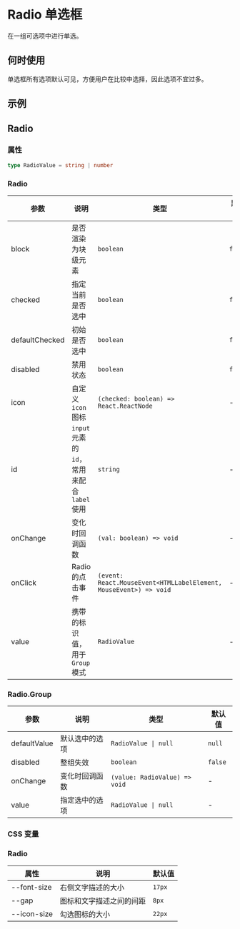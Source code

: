 # Radio 单选框

在一组可选项中进行单选。

## 何时使用

单选框所有选项默认可见，方便用户在比较中选择，因此选项不宜过多。

## 示例

<code src="./demos/demo1.tsx"></code>

<code src="./demos/demo2.tsx"></code>

## Radio

### 属性

```ts | pure
type RadioValue = string | number
```

### Radio

| 参数           | 说明                                         | 类型                                                              | 默认值  |
| -------------- | -------------------------------------------- | ----------------------------------------------------------------- | ------- |
| block          | 是否渲染为块级元素                           | `boolean`                                                         | `false` |
| checked        | 指定当前是否选中                             | `boolean`                                                         | `false` |
| defaultChecked | 初始是否选中                                 | `boolean`                                                         | `false` |
| disabled       | 禁用状态                                     | `boolean`                                                         | `false` |
| icon           | 自定义 `icon` 图标                           | `(checked: boolean) => React.ReactNode`                           | -       |
| id             | `input` 元素的 `id`，常用来配合 `label` 使用 | `string`                                                          | -       |
| onChange       | 变化时回调函数                               | `(val: boolean) => void`                                          | -       |
| onClick        | Radio 的点击事件                             | `(event: React.MouseEvent<HTMLLabelElement, MouseEvent>) => void` | -       |
| value          | 携带的标识值，用于 `Group` 模式              | `RadioValue`                                                      | -       |

### Radio.Group

| 参数         | 说明           | 类型                          | 默认值  |
| ------------ | -------------- | ----------------------------- | ------- |
| defaultValue | 默认选中的选项 | `RadioValue \| null`          | `null`  |
| disabled     | 整组失效       | `boolean`                     | `false` |
| onChange     | 变化时回调函数 | `(value: RadioValue) => void` | -       |
| value        | 指定选中的选项 | `RadioValue \| null`          | -       |

### CSS 变量

### Radio

| 属性        | 说明                     | 默认值 |
| ----------- | ------------------------ | ------ |
| --font-size | 右侧文字描述的大小       | `17px` |
| --gap       | 图标和文字描述之间的间距 | `8px`  |
| --icon-size | 勾选图标的大小           | `22px` |
